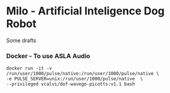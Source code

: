 # Milo - Artificial Inteligence Dog Robot 


Some drafts 
### Docker - To use ASLA Audio
```
docker run -it -v /run/user/1000/pulse/native:/run/user/1000/pulse/native \
-e PULSE_SERVER=unix:/run/user/1000/pulse/native  \
--privileged vcalvi/dof-wavego-picotts:v1.1 bash
```
